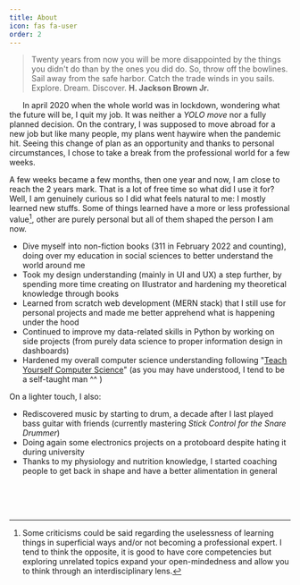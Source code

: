 ```yaml
---
title: About
icon: fas fa-user
order: 2
---
```


> Twenty years from now you will be more disappointed by the things you didn't do than by the ones you did do. So, throw off the bowlines. Sail away from the safe harbor. Catch the trade winds in you sails. Explore. Dream. Discover. **H. Jackson Brown Jr.**

&nbsp;&nbsp;&nbsp;&nbsp;&nbsp;&nbsp;In april 2020 when the whole world was in lockdown, wondering what the future will be, I quit my job. It was neither a _YOLO move_ nor a fully planned decision. On the contrary, I was supposed to move abroad for a new job but like many people, my plans went haywire when the pandemic hit. Seeing this change of plan as an opportunity and thanks to personal circumstances, I chose to take a break from the professional world for a few weeks.

A few weeks became a few months, then one year and now, I am close to reach the 2 years mark. That is a lot of free time so what did I use it for? Well, I am genuinely curious so I did what feels natural to me: I mostly learned new stuffs. Some of things learned have a more or less professional value[^ftnt-1], other are purely personal but all of them shaped the person I am now.

- Dive myself into non-fiction books (311 in February 2022 and counting), doing over my education in social sciences to better understand the world around me
- Took my design understanding (mainly in UI and UX) a step further, by spending more time creating on Illustrator and hardening my theoretical knowledge through books
- Learned from scratch web development (MERN stack) that I still use for personal projects and made me better apprehend what is happening under the hood
- Continued to improve my data-related skills in Python by working on side projects (from purely data science to proper information design in dashboards)
- Hardened my overall computer science understanding following "[Teach Yourself Computer Science](https://teachyourselfcs.com/)" (as you may have understood, I tend to be a self-taught man ^^ )

On a lighter touch, I also:

- Rediscovered music by starting to drum, a decade after I last played bass guitar with friends (currently mastering _Stick Control for the Snare Drummer_)
- Doing again some electronics projects on a protoboard despite hating it during university
- Thanks to my physiology and nutrition knowledge, I started coaching people to get back in shape and have a better alimentation in general

<br>
<br>
<br>

[^ftnt-1]: Some criticisms could be said regarding the uselessness of learning things in superficial ways and/or not becoming a professional expert. I tend to think the opposite, it is good to have core competencies but exploring unrelated topics expand your open-mindedness and allow you to think through an interdisciplinary lens.
